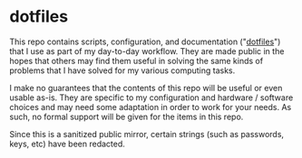 # dotfiles

This repo contains scripts, configuration, and documentation ("[dotfiles](https://dotfiles.github.io/)") that I use as part of my day-to-day workflow.  They are made public in the hopes that others may find them useful in solving the same kinds of problems that I have solved for my various computing tasks.

I make no guarantees that the contents of this repo will be useful or even usable as-is.  They are specific to my configuration and hardware / software choices and may need some adaptation in order to work for your needs.  As such, no formal support will be given for the items in this repo.

Since this is a sanitized public mirror, certain strings (such as passwords, keys, etc) have been redacted.
